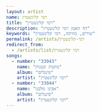 ```yaml
---
layout: artist
name: רמי קלינשטיין
title: "רמי קלינשטיין"
description: "דף האמן רמי קלינשטיין"
keywords: "שירים, מוזיקה, רמי קלינשטיין"
permalink: /artists/רמי-קלינשטיין
redirect_from:
  - /artists/list/רמי קלינשטיין
songs:
  - number: "33043"
    name: "מתנות קטנות"
    album: "סינגלים"
    artist: "רמי קלינשטיין"
  - number: "33044"
    name: "אבינו מלכנו"
    album: "סינגלים"
    artist: "רמי קלינשטיין"
---
```

